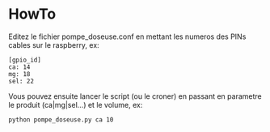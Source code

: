 # HowTo
Editez le fichier pompe_doseuse.conf en mettant les numeros des PINs cables sur le raspberry, ex:
```
[gpio_id]
ca: 14
mg: 18
sel: 22
```
Vous pouvez ensuite lancer le script (ou le croner) en passant en parametre le produit (ca|mg|sel...) et le volume, ex:
```
python pompe_doseuse.py ca 10
```
